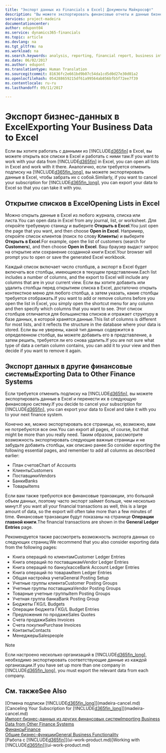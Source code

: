 ```yaml
---
title: "Экспорт данных из Financials в Excel| Документы Майкрософт"
description: "Вы можете экспортировать финансовые отчеты и данные бизнес-аналитики из Dynamics 365 for Financials в Excel или открыть данные Financials в Excel."
services: project-madeira
documentationcenter: 
author: edupont04
ms.service: dynamics365-financials
ms.topic: article
ms.devlang: na
ms.tgt_pltfrm: na
ms.workload: na
ms.search.keywords: analysis, reporting, financial report, business intelligence, BI, Excel
ms.date: 06/02/2017
ms.author: edupont
ms.translationtype: Human Translation
ms.sourcegitcommit: 81636fc2e661bd9b07c54da1cd5d0d27e30d01a2
ms.openlocfilehash: 054288659215df61a99564ab856bfb5f72ee7f39
ms.contentlocale: ru-ru
ms.lasthandoff: 09/11/2017

---
```

# <a name="exporting-your-business-data-to-excel"></a><span data-ttu-id="efe64-103">Экспорт бизнес-данных в Excel</span><span class="sxs-lookup"><span data-stu-id="efe64-103">Exporting Your Business Data to Excel</span></span>
<span data-ttu-id="efe64-104">Если вы хотите работать с данными из [!INCLUDE[d365fin](includes/d365fin_md.md)] в Excel, вы можете открыть все списки в Excel и работать с ними там.</span><span class="sxs-lookup"><span data-stu-id="efe64-104">If you want to work with your data from [!INCLUDE[d365fin](includes/d365fin_md.md)] in Excel, you can open all lists in Excel and work with it there.</span></span> <span data-ttu-id="efe64-105">Аналогично, если требуется отменить подписку на [!INCLUDE[d365fin_long](includes/d365fin_long_md.md)], вы можете экспортировать данные в Excel, чтобы забрать их с собой.</span><span class="sxs-lookup"><span data-stu-id="efe64-105">Similarly, if you want to cancel your subscription for [!INCLUDE[d365fin_long](includes/d365fin_long_md.md)], you can export your data to Excel so that you can take it with you.</span></span>

## <a name="opening-lists-in-excel"></a><span data-ttu-id="efe64-106">Открытие списков в Excel</span><span class="sxs-lookup"><span data-stu-id="efe64-106">Opening Lists in Excel</span></span>
<span data-ttu-id="efe64-107">Можно открыть данные в Excel из любого журнала, списка или листа.</span><span class="sxs-lookup"><span data-stu-id="efe64-107">You can open data in Excel from any journal, list, or worksheet.</span></span> <span data-ttu-id="efe64-108">Для откройте требуемую станицу и выберите **Открыть в Excel**.</span><span class="sxs-lookup"><span data-stu-id="efe64-108">You just open the page that you want, and then choose **Open in Excel**.</span></span> <span data-ttu-id="efe64-109">Например, откройте список клиентов (поиск по слову **Клиенты**) и выберите **Открыть в Excel**.</span><span class="sxs-lookup"><span data-stu-id="efe64-109">For example, open the list of customers (search for **Customers**), and then choose **Open in Excel**.</span></span> <span data-ttu-id="efe64-110">Ваш браузер выдаст запрос на открытие или сохранение созданной книги Excel.</span><span class="sxs-lookup"><span data-stu-id="efe64-110">Your browser will prompt you to open or save the generated Excel workbook.</span></span>  

<span data-ttu-id="efe64-111">Каждый список включает число столбцов, а экспорт в Excel будет включать все столбцы, имеющиеся в текущем представлении.</span><span class="sxs-lookup"><span data-stu-id="efe64-111">Each list includes a number of columns, and the export to Excel will include any columns that are in your current view.</span></span> <span data-ttu-id="efe64-112">Если вы хотите добавить или удалить столбцы перед открытием списка в Excel, достаточно открыть контекстное меню для любого столбца, а затем указать, какие столбцы требуется отображать.</span><span class="sxs-lookup"><span data-stu-id="efe64-112">If you want to add or remove columns before you open the list in Excel, you simply open the shortcut menu for any column and then specify which columns that you want to see.</span></span> <span data-ttu-id="efe64-113">Этот список столбцов отличается для большинства списков и отражает структуру в базе данных, в которой хранятся данные.</span><span class="sxs-lookup"><span data-stu-id="efe64-113">This list of columns is different for most lists, and it reflects the structure in the database where your data is stored.</span></span> <span data-ttu-id="efe64-114">Если вы не уверены, какой тип данных содержится в определенном столбце, вы можете добавить его в представление, а затем решить, требуется ли его снова удалить.</span><span class="sxs-lookup"><span data-stu-id="efe64-114">If you are not sure what type of data a certain column contains, you can add it to your view and then decide if you want to remove it again.</span></span>  

## <a name="exporting-data-to-other-finance-systems"></a><span data-ttu-id="efe64-115">Экспорт данных в другие финансовые системы</span><span class="sxs-lookup"><span data-stu-id="efe64-115">Exporting Data to Other Finance Systems</span></span>
<span data-ttu-id="efe64-116">Если требуется отменить подписку на [!INCLUDE[d365fin](includes/d365fin_md.md)], вы можете экспортировать данные в Excel и перенести их в следующую финансовую систему.</span><span class="sxs-lookup"><span data-stu-id="efe64-116">If you decide to cancel your subscription for [!INCLUDE[d365fin](includes/d365fin_md.md)], you can export your data to Excel and take it with you to your next finance system.</span></span>  

<span data-ttu-id="efe64-117">Конечно же, можно экспортировать все страницы, но, возможно, вам не потребуются все они.</span><span class="sxs-lookup"><span data-stu-id="efe64-117">You can export all pages, of course, but that might be more than you really need.</span></span> <span data-ttu-id="efe64-118">Таким образом, рассмотрите возможность экспортировать следующие важные страницы и не забудьте добавить столбцы, как описано ранее:</span><span class="sxs-lookup"><span data-stu-id="efe64-118">So consider exporting the following essential pages, and remember to add all columns as described earlier:</span></span>  

* <span data-ttu-id="efe64-119">План счетов</span><span class="sxs-lookup"><span data-stu-id="efe64-119">Chart of Accounts</span></span>  
* <span data-ttu-id="efe64-120">Клиенты</span><span class="sxs-lookup"><span data-stu-id="efe64-120">Customers</span></span>  
* <span data-ttu-id="efe64-121">Поставщики</span><span class="sxs-lookup"><span data-stu-id="efe64-121">Vendors</span></span>  
* <span data-ttu-id="efe64-122">Банки</span><span class="sxs-lookup"><span data-stu-id="efe64-122">Banks</span></span>  
* <span data-ttu-id="efe64-123">Товары</span><span class="sxs-lookup"><span data-stu-id="efe64-123">Items</span></span>  

<span data-ttu-id="efe64-124">Если вам также требуются все финансовые транзакции, это большой объем данных, поэтому часто экспорт займет больше, чем несколько минут.</span><span class="sxs-lookup"><span data-stu-id="efe64-124">If you want all your financial transactions as well, this is a large amount of data, so the export will often take more than a few minutes of time.</span></span> <span data-ttu-id="efe64-125">Финансовые транзакции будут показаны на странице **Операции главной книги**.</span><span class="sxs-lookup"><span data-stu-id="efe64-125">The financial transactions are shown in the **General Ledger Entries** page.</span></span>  

<span data-ttu-id="efe64-126">Рекомендуется также рассмотреть возможность экспорта данных со следующих страниц:</span><span class="sxs-lookup"><span data-stu-id="efe64-126">We recommend that you also consider exporting data from the following pages:</span></span>  

* <span data-ttu-id="efe64-127">Книга операций по клиентам</span><span class="sxs-lookup"><span data-stu-id="efe64-127">Customer Ledger Entries</span></span>  
* <span data-ttu-id="efe64-128">Книга операций по поставщикам</span><span class="sxs-lookup"><span data-stu-id="efe64-128">Vendor Ledger Entries</span></span>  
* <span data-ttu-id="efe64-129">Книга операций по банку/кассе</span><span class="sxs-lookup"><span data-stu-id="efe64-129">Bank Account Ledger Entries</span></span>  
* <span data-ttu-id="efe64-130">Книга операций по товарам</span><span class="sxs-lookup"><span data-stu-id="efe64-130">Item Ledger Entries</span></span>  
* <span data-ttu-id="efe64-131">Общая настройка учета</span><span class="sxs-lookup"><span data-stu-id="efe64-131">General Posting Setup</span></span>  
* <span data-ttu-id="efe64-132">Учетные группы клиента</span><span class="sxs-lookup"><span data-stu-id="efe64-132">Customer Posting Groups</span></span>  
* <span data-ttu-id="efe64-133">Учетные группы поставщика</span><span class="sxs-lookup"><span data-stu-id="efe64-133">Vendor Posting Groups</span></span>  
* <span data-ttu-id="efe64-134">Товарные учетные группы</span><span class="sxs-lookup"><span data-stu-id="efe64-134">Item Posting Groups</span></span>  
* <span data-ttu-id="efe64-135">Учетная группа банка</span><span class="sxs-lookup"><span data-stu-id="efe64-135">Bank Posting Group</span></span>  
* <span data-ttu-id="efe64-136">Бюджеты ГК</span><span class="sxs-lookup"><span data-stu-id="efe64-136">G/L Budgets</span></span>  
* <span data-ttu-id="efe64-137">Операции бюджета ГК</span><span class="sxs-lookup"><span data-stu-id="efe64-137">G/L Budget Entries</span></span>  
* <span data-ttu-id="efe64-138">Предложения по продаже</span><span class="sxs-lookup"><span data-stu-id="efe64-138">Sales Quotes</span></span>  
* <span data-ttu-id="efe64-139">Счета продажи</span><span class="sxs-lookup"><span data-stu-id="efe64-139">Sales Invoices</span></span>  
* <span data-ttu-id="efe64-140">Счета покупки</span><span class="sxs-lookup"><span data-stu-id="efe64-140">Purchase Invoices</span></span>  
* <span data-ttu-id="efe64-141">Контакты</span><span class="sxs-lookup"><span data-stu-id="efe64-141">Contacts</span></span>  
* <span data-ttu-id="efe64-142">Менеджеры</span><span class="sxs-lookup"><span data-stu-id="efe64-142">Salespeople</span></span>  

> [!NOTE]  
>   <span data-ttu-id="efe64-143">Если настроено несколько организаций в [!INCLUDE[d365fin_long](includes/d365fin_long_md.md)], необходимо экспортировать соответствующие данные из каждой организации.</span><span class="sxs-lookup"><span data-stu-id="efe64-143">If you have set up more than one company in [!INCLUDE[d365fin_long](includes/d365fin_long_md.md)], you must export the relevant data from each company.</span></span>

## <a name="see-also"></a><span data-ttu-id="efe64-144">См. также</span><span class="sxs-lookup"><span data-stu-id="efe64-144">See Also</span></span>
<span data-ttu-id="efe64-145">[Отмена подписки [!INCLUDE[d365fin_long](includes/d365fin_long_md.md)]](madeira-cancel.md)</span><span class="sxs-lookup"><span data-stu-id="efe64-145">[Canceling Your Subscription for [!INCLUDE[d365fin_long](includes/d365fin_long_md.md)]](madeira-cancel.md)</span></span>  
[<span data-ttu-id="efe64-146">Импорт бизнес-данных из других финансовых систем</span><span class="sxs-lookup"><span data-stu-id="efe64-146">Importing Business Data from Other Finance Systems</span></span>](upload-data.md)  
[<span data-ttu-id="efe64-147">Финансы</span><span class="sxs-lookup"><span data-stu-id="efe64-147">Finance</span></span>](finance.md)  
[<span data-ttu-id="efe64-148">Общие бизнес-функции</span><span class="sxs-lookup"><span data-stu-id="efe64-148">General Business Functionality</span></span>](ui-across-business-areas.md)  
<span data-ttu-id="efe64-149">[Работа с [!INCLUDE[d365fin](includes/d365fin_md.md)]](ui-work-product.md)</span><span class="sxs-lookup"><span data-stu-id="efe64-149">[Working with [!INCLUDE[d365fin](includes/d365fin_md.md)]](ui-work-product.md)</span></span>  

